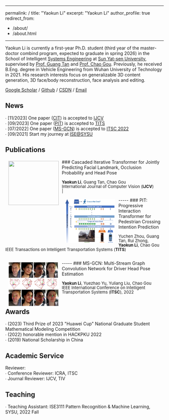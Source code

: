 --- 
  permalink: / 
  title: "Yaokun Li" 
  excerpt: "Yaokun Li" 
  author_profile: true 
  redirect_from:  
   - /about/ 
   - /about.html 
  --- 
  
   Yaokun Li is currently a first-year Ph.D. student (third year of the master-doctor combind program, expected to graduate in spring 2026) in the School of Intelligent [Systems Engineering](https://ise.sysu.edu.cn/index.htm) at [Sun Yat-sen University](https://www.sysu.edu.cn/sysuen/), supervised by [Prof. Guang Tan](https://ise.sysu.edu.cn/teacher/teacher01/1354976.htm) and [Prof. Chao Gou](https://chaogou.github.io/). Previously, he received B.Eng. degree in Vehicle Engineering from Wuhan University of Technology in 2021. His research interests focus on generalizable 3D content generation, 3D face/body reconstruction, face analysis and editing. 
  
   [Google Scholar](https://scholar.google.com/citations?user=ui5j3QUAAAAJ&hl=en&oi=ao) / [Github](https://github.com/Iron-LYK) / [CSDN](https://blog.csdn.net/DUDUDUTU?spm=1000.2115.3001.5343) / [Email](liyk58@mail2.sysu.edu.cn) 
  
   
   News 
  ----- 
  ∙ [11/2023] One paper \([CIT](https://link.springer.com/article/10.1007/s11263-023-01935-2)\) is accepted to [IJCV](https://www.springer.com/journal/11263)<br /> 
  ∙ [09/2023] One paper \([PIT](https://ieeexplore.ieee.org/abstract/document/10247098)\) is accepted to [TITS](http://iccv2021.thecvf.com)<br /> 
  ∙ [07/2022] One paper \([MS-GCN](https://ieeexplore.ieee.org/abstract/document/9922277/)\) is accepted to [ITSC 2022](https://www.ieee-itsc2022.org/#/)<br /> 
  ∙ [09/2021] Start my journey at [ISE@SYSU](https://ise.sysu.edu.cn/) 
  
Publications 
  ----- 
  <img style="float: left; margin:5px 10px" src="../images/paper_teasers/collaborative_diffusion.jpg" width="160" height="140"> 
  ### Cascaded Iterative Transformer for Jointly Predicting Facial Landmark, Occlusion Probability and Head Pose 
  <p style="line-height:1.0"> 
  <font size="2"> 
  <strong>Yaokun Li</strong>, Guang Tan, Chao Gou<br /> 
  International Journal of Computer Vision (<strong>IJCV</strong>)<br />  
   |  
   
  
   <br /> 
  </font> 
  </p> 
  ----- 
  <img style="float: left; margin:5px 10px" src="../images/paper_teasers/PIT.png" width="160" height="140"> 
  ### PIT: Progressive Interaction Transformer for Pedestrian Crossing Intention Prediction 
  <p style="line-height:1.0"> 
  <font size="2"> 
  Yuchen Zhou, Guang Tan, Rui Zhong, <strong>Yaokun Li</strong>, Chao Gou<br /> 
  IEEE Transactions on Intelligent Transportation Systems (<strong>TITS</strong>)<br /> 
  <br /> 
  </font> 
  </p> 
  ----- 
  <img style="float: left; margin:5px 10px" src="../images/paper_teasers/MS-GCN.png" width="160" height="140"> 
  ### MS-GCN: Multi-Stream Graph Convolution Network for Driver Head Pose Estimation 
  <p style="line-height:1.0"> 
  <font size="2"> 
  <strong>Yaokun Li</strong>, Yuezhao Yu, Yuliang Liu, Chao Gou<br /> 
  IEEE International Conference on Intelligent Transportation Systems (<strong>ITSC</strong>), 2022<br /> 
  <br /> 
  </font> 
  </p> 
  
Awards 
----- 
  ∙ \(2023\) Third Prize of 2023 "Huawei Cup" National Graduate Student Mathematical Modeling Competition<br /> 
  ∙ \(2022\) honorable mention in HACKPKU 2022<br /> 
  ∙ \(2019\) National Scholarship in China<br /> 

Academic Service 
----- 
  Reviewer:<br /> 
  ∙ Conference Reviewer: ICRA, ITSC<br /> 
  ∙ Journal Reviewer: IJCV, TIV<br /> 
  
Teaching 
----- 
  ∙ Teaching Assistant: ISE3111 Pattern Recognition & Machine Learning, SYSU, 2022 Fall 
